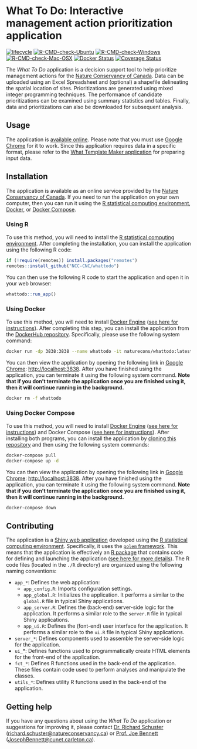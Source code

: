 
<!--- README.md is generated from README.Rmd. Please edit that file -->

# What To Do: Interactive management action prioritization application

[![lifecycle](https://img.shields.io/badge/Lifecycle-experimental-orange.svg)](https://lifecycle.r-lib.org/articles/stages.html)
[![R-CMD-check-Ubuntu](https://img.shields.io/github/workflow/status/NCC-CNC/whattodo/Ubuntu/master.svg?label=Ubuntu)](https://github.com/NCC-CNC/whattodo/actions)
[![R-CMD-check-Windows](https://img.shields.io/github/workflow/status/NCC-CNC/whattodo/Windows/master.svg?label=Windows)](https://github.com/NCC-CNC/whattodo/actions)
[![R-CMD-check-Mac-OSX](https://img.shields.io/github/workflow/status/NCC-CNC/whattodo/Mac%20OSX/master.svg?label=Mac%20OSX)](https://github.com/NCC-CNC/whattodo/actions)
[![Docker
Status](https://img.shields.io/docker/cloud/build/naturecons/whattodo?label=Docker%20build)](https://hub.docker.com/r/naturecons/whattodo)
[![Coverage
Status](https://codecov.io/github/NCC-CNC/whattodo/coverage.svg?branch=master)](https://codecov.io/github/NCC-CNC/whattodo?branch=master)

The *What To Do* application is a decision support tool to help
prioritize management actions for the [Nature Conservancy of
Canada](https://natureconservancy.ca/en/). Data can be uploaded using an
Excel Spreadsheet and (optional) a shapefile delineating the spatial
location of sites. Prioritizations are generated using mixed integer
programming techniques. The performance of candidate prioritizations can
be examined using summary statistics and tables. Finally, data and
prioritizations can also be downloaded for subsequent analysis.

## Usage

The application is [available online](https://ncc.carleton.ca). Please
note that you must use [Google Chrome](https://www.google.com/chrome/)
for it to work. Since this application requires data in a specific
format, please refer to the [What Template Maker
application](https://github.com/NCC-CNC/whattemplatemaker) for preparing
input data.

## Installation

The application is available as an online service provided by the
[Nature Conservancy of Canada](https://natureconservancy.ca/en/). If you
need to run the application on your own computer, then you can run it
using the [R statistical computing
environment](https://www.r-project.org/),
[Docker](https://www.docker.com/), or [Docker
Compose](https://docs.docker.com/compose/).

### Using R

To use this method, you will need to install the [R statistical
computing environment](https://www.r-project.org/). After completing the
installation, you can install the application using the following R
code:

``` r
if (!require(remotes)) install.packages("remotes")
remotes::install_github("NCC-CNC/whattodo")
```

You can then use the following R code to start the application and open
it in your web browser:

``` r
whattodo::run_app()
```

### Using Docker

To use this method, you will need to install [Docker
Engine](https://www.docker.com/) ([see here for
instructions](https://docs.docker.com/get-docker/)). After completing
this step, you can install the application from the [DockerHub
repository](https://hub.docker.com/repository/docker/naturecons/whattodo).
Specifically, please use the following system command:

``` bash
docker run -dp 3838:3838 --name whattodo -it naturecons/whattodo:latest
```

You can then view the application by opening the following link in
[Google Chrome](https://www.google.com/chrome/):
<http://localhost:3838>. After you have finished using the application,
you can terminate it using the following system command. **Note that if
you don’t terminate the application once you are finished using it, then
it will continue running in the background.**

``` bash
docker rm -f whattodo
```

### Using Docker Compose

To use this method, you will need to install [Docker
Engine](https://www.docker.com/) ([see here for
instructions](https://docs.docker.com/get-docker/)) and Docker Compose
([see here for instructions](https://docs.docker.com/compose/install/)).
After installing both programs, you can install the application by
[cloning this
repository](https://docs.github.com/en/github/creating-cloning-and-archiving-repositories/cloning-a-repository-from-github/cloning-a-repository)
and then using the following system commands:

``` bash
docker-compose pull
docker-compose up -d
```

You can then view the application by opening the following link in
[Google Chrome](https://www.google.com/chrome/):
<http://localhost:3838>. After you have finished using the application,
you can terminate it using the following system command. **Note that if
you don’t terminate the application once you are finished using it, then
it will continue running in the background.**

``` bash
docker-compose down
```

## Contributing

The application is a [Shiny web
application](https://mastering-shiny.org/) developed using the [R
statistical computing environment](https://www.r-project.org/).
Specifically, it uses the [`golem`
framework](https://thinkr-open.github.io/golem/). This means that the
application is effectively an [R package](https://r-pkgs.org/) that
contains code for defining and launching the application ([see here for
more details](https://engineering-shiny.org/)). The R code files
(located in the `./R` directory) are organized using the following
naming conventions:

-   `app_*`: Defines the web application:
    -   `app_config.R`: Imports configuration settings.
    -   `app_global.R`: Initializes the application. It performs a
        similar to the `global.R` file in typical Shiny applications.
    -   `app_server.R`: Defines the (back-end) server-side logic for the
        application. It performs a similar role to the `server.R` file
        in typical Shiny applications.
    -   `app_ui.R`: Defines the (font-end) user interface for the
        application. It performs a similar role to the `ui.R` file in
        typical Shiny applications.
-   `server_*`: Defines components used to assemble the server-side
    logic for the application.
-   `ui_`\*: Defines functions used to programmatically create HTML
    elements for the front-end of the application.
-   `fct_*`: Defines R functions used in the back-end of the
    application. These files contain code used to perform analyses and
    manipulate the classes.
-   `utils_*`: Defines utility R functions used in the back-end of the
    application.

## Getting help

If you have any questions about using the *What To Do* application or
suggestions for improving it, please contact [Dr. Richard
Schuster](https://www.richard-schuster.com/)
(<richard.schuster@natureconservancy.ca>) or [Prof. Joe
Bennett](https://carleton.ca/bennett-lab/lab-members/)
([JosephBennett@cunet.carleton.ca](mailto:mailto:JosephBennett@cunet.carleton.ca)).
